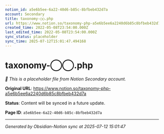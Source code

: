 ```yaml
---
notion_id: a5e6b5ee-6a22-40d6-b85c-8bfbeb432d7a
account: Secondary
title: taxonomy-◯◯.php
url: https://www.notion.so/taxonomy-php-a5e6b5ee6a2240d6b85c8bfbeb432d7a
created_time: 2022-05-08T23:54:00.000Z
last_edited_time: 2022-05-08T23:54:00.000Z
sync_status: placeholder
sync_time: 2025-07-12T15:01:47.494168
---
```


# taxonomy-◯◯.php

*🔄 This is a placeholder file from Notion Secondary account.*

**Original URL**: https://www.notion.so/taxonomy-php-a5e6b5ee6a2240d6b85c8bfbeb432d7a

**Status**: Content will be synced in a future update.

**Page ID**: `a5e6b5ee-6a22-40d6-b85c-8bfbeb432d7a`

---

*Generated by Obsidian-Notion sync at 2025-07-12 15:01:47*
